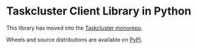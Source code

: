 Taskcluster Client Library in Python
======================================

This library has moved into the [Taskcluster monorepo](https://github.com/taskcluster/taskcluster/tree/main/clients/client-py#readme).

Wheels and source distributions are available on [PyPI](https://pypi.python.org/pypi/taskcluster).
